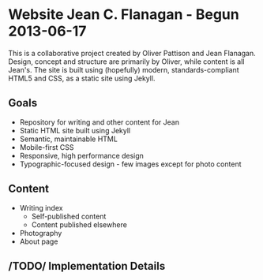 # Website Jean C. Flanagan - Begun 2013-06-17

This is a collaborative project created by Oliver Pattison and Jean Flanagan. Design, concept and structure are primarily by Oliver, while content is all Jean's. The site is built using (hopefully) modern, standards-compliant HTML5 and CSS, as a static site using Jekyll.

## Goals

* Repository for writing and other content for Jean
* Static HTML site built using Jekyll
* Semantic, maintainable HTML
* Mobile-first CSS
* Responsive, high performance design
* Typographic-focused design - few images except for photo content

## Content

* Writing index
    * Self-published content
    * Content published elsewhere
* Photography
* About page

## /TODO/ Implementation Details